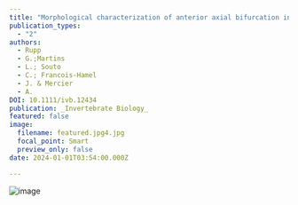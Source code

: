 ```yaml
---
title: "Morphological characterization of anterior axial bifurcation in Holothuria (Halodeima) grisea and other puzzling occurrences in Holothuroidea"
publication_types:
  - "2"
authors:
  - Rupp
  - G.;Martins
  - L.; Souto
  - C.; Francois-Hamel
  - J. & Mercier
  - A.
DOI: 10.1111/ivb.12434
publication: _Invertebrate Biology_ 
featured: false
image:
  filename: featured.jpg4.jpg
  focal_point: Smart
  preview_only: false
date: 2024-01-01T03:54:00.000Z

---
```

![image](https://github.com/lrmartins/lrmartins/assets/83780390/832fd14f-2af9-4693-9329-a9eadc2c531c)
